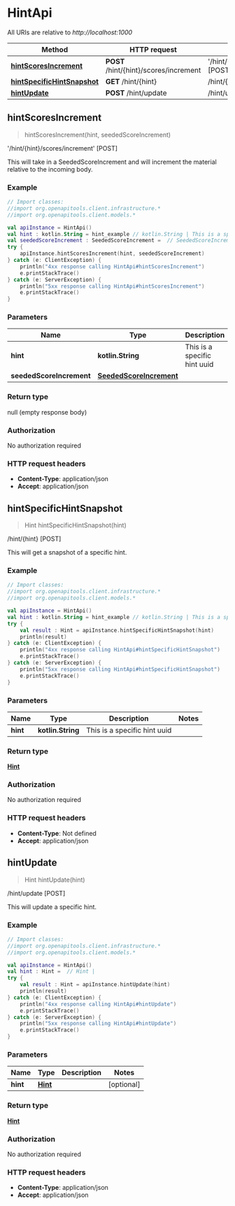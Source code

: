 # HintApi

All URIs are relative to *http://localhost:1000*

Method | HTTP request | Description
------------- | ------------- | -------------
[**hintScoresIncrement**](HintApi#hintScoresIncrement) | **POST** /hint/\{hint\}/scores/increment | &#39;/hint/\{hint\}/scores/increment&#39; [POST]
[**hintSpecificHintSnapshot**](HintApi#hintSpecificHintSnapshot) | **GET** /hint/\{hint\} | /hint/\{hint\} [POST]
[**hintUpdate**](HintApi#hintUpdate) | **POST** /hint/update | /hint/update [POST]


<a id="hintScoresIncrement"></a>
## **hintScoresIncrement**
> hintScoresIncrement(hint, seededScoreIncrement)

&#39;/hint/\{hint\}/scores/increment&#39; [POST]

This will take in a SeededScoreIncrement and will increment the material relative to the incoming body.

### Example
```kotlin
// Import classes:
//import org.openapitools.client.infrastructure.*
//import org.openapitools.client.models.*

val apiInstance = HintApi()
val hint : kotlin.String = hint_example // kotlin.String | This is a specific hint uuid
val seededScoreIncrement : SeededScoreIncrement =  // SeededScoreIncrement | 
try {
    apiInstance.hintScoresIncrement(hint, seededScoreIncrement)
} catch (e: ClientException) {
    println("4xx response calling HintApi#hintScoresIncrement")
    e.printStackTrace()
} catch (e: ServerException) {
    println("5xx response calling HintApi#hintScoresIncrement")
    e.printStackTrace()
}
```

### Parameters

Name | Type | Description  | Notes
------------- | ------------- | ------------- | -------------
 **hint** | **kotlin.String**| This is a specific hint uuid |
 **seededScoreIncrement** | [**SeededScoreIncrement**](SeededScoreIncrement)|  | [optional]

### Return type

null (empty response body)

### Authorization

No authorization required

### HTTP request headers

 - **Content-Type**: application/json
 - **Accept**: application/json

<a id="hintSpecificHintSnapshot"></a>
## **hintSpecificHintSnapshot**
> Hint hintSpecificHintSnapshot(hint)

/hint/\{hint\} [POST]

This will get a snapshot of a specific hint.

### Example
```kotlin
// Import classes:
//import org.openapitools.client.infrastructure.*
//import org.openapitools.client.models.*

val apiInstance = HintApi()
val hint : kotlin.String = hint_example // kotlin.String | This is a specific hint uuid
try {
    val result : Hint = apiInstance.hintSpecificHintSnapshot(hint)
    println(result)
} catch (e: ClientException) {
    println("4xx response calling HintApi#hintSpecificHintSnapshot")
    e.printStackTrace()
} catch (e: ServerException) {
    println("5xx response calling HintApi#hintSpecificHintSnapshot")
    e.printStackTrace()
}
```

### Parameters

Name | Type | Description  | Notes
------------- | ------------- | ------------- | -------------
 **hint** | **kotlin.String**| This is a specific hint uuid |

### Return type

[**Hint**](Hint)

### Authorization

No authorization required

### HTTP request headers

 - **Content-Type**: Not defined
 - **Accept**: application/json

<a id="hintUpdate"></a>
## **hintUpdate**
> Hint hintUpdate(hint)

/hint/update [POST]

This will update a specific hint.

### Example
```kotlin
// Import classes:
//import org.openapitools.client.infrastructure.*
//import org.openapitools.client.models.*

val apiInstance = HintApi()
val hint : Hint =  // Hint | 
try {
    val result : Hint = apiInstance.hintUpdate(hint)
    println(result)
} catch (e: ClientException) {
    println("4xx response calling HintApi#hintUpdate")
    e.printStackTrace()
} catch (e: ServerException) {
    println("5xx response calling HintApi#hintUpdate")
    e.printStackTrace()
}
```

### Parameters

Name | Type | Description  | Notes
------------- | ------------- | ------------- | -------------
 **hint** | [**Hint**](Hint)|  | [optional]

### Return type

[**Hint**](Hint)

### Authorization

No authorization required

### HTTP request headers

 - **Content-Type**: application/json
 - **Accept**: application/json

